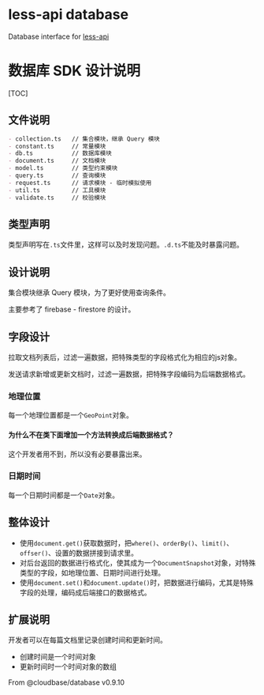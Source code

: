 # less-api database

Database interface for [less-api](https://github.com/Maslow/less-api)

# 数据库 SDK 设计说明

[TOC]

## 文件说明

```md
- collection.ts   // 集合模块，继承 Query 模块
- constant.ts     // 常量模块
- db.ts           // 数据库模块
- document.ts     // 文档模块
- model.ts        // 类型约束模块
- query.ts        // 查询模块
- request.ts      // 请求模块 - 临时模拟使用
- util.ts         // 工具模块
- validate.ts     // 校验模块
```

## 类型声明

类型声明写在`.ts`文件里，这样可以及时发现问题。`.d.ts`不能及时暴露问题。

## 设计说明

集合模块继承 Query 模块，为了更好使用查询条件。

主要参考了 firebase - firestore 的设计。

## 字段设计

拉取文档列表后，过滤一遍数据，把特殊类型的字段格式化为相应的js对象。

发送请求新增或更新文档时，过滤一遍数据，把特殊字段编码为后端数据格式。

### 地理位置

每一个地理位置都是一个`GeoPoint`对象。

#### 为什么不在类下面增加一个方法转换成后端数据格式？

这个开发者用不到，所以没有必要暴露出来。

### 日期时间

每一个日期时间都是一个`Date`对象。

## 整体设计

- 使用`document.get()`获取数据时，把`where()`、`orderBy()`、`limit()`、`offser()`、设置的数据拼接到请求里。
- 对后台返回的数据进行格式化，使其成为一个`DocumentSnapshot`对象，对特殊类型的字段，如地理位置、日期时间进行处理。
- 使用`document.set()`和`document.update()`时，把数据进行编码，尤其是特殊字段的处理，编码成后端接口的数据格式。

## 扩展说明

开发者可以在每篇文档里记录创建时间和更新时间。

- 创建时间是一个时间对象
- 更新时间时一个时间对象的数组


From @cloudbase/database v0.9.10

